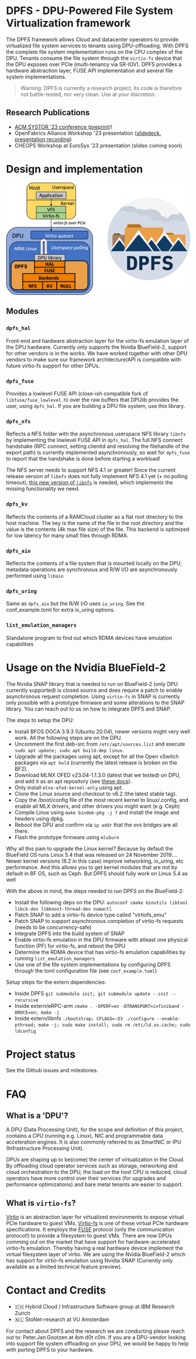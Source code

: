 # DPFS - **D**PU-**P**owered **F**ile **S**ystem Virtualization framework
The DPFS framework allows Cloud and datacenter operators to provide virtualized file system services to tenants using DPU-offloading.
With DPFS the complete file system implementation runs on the CPU complex of the DPU. Tenants consume the file system through the `virtio-fs` device that the DPU exposes over PCIe (multi-tenancy via SR-IOV).
DPFS provides a hardware abstraction layer, FUSE API implementation and several file system implementations.

> Warning: DPFS is currently a research project, its code is therefore not battle-tested, nor very clean. Use at your discretion.

## Research Publications
* [ACM SYSTOR '23 conference (preprint)](DPFS_systor23_preprint.pdf)!
* OpenFabrics Alliance Workshop '23 presentation ([slidedeck](https://www.openfabrics.org/wp-content/uploads/2023-workshop/2023-workshop-presentations/day-3/303_PGootzen.pdf), [presentation recording](https://youtu.be/2cTxELxCG_g))
* CHEOPS Workshop at EuroSys '23 presentation (slides coming soon)


# Design and implementation
![DPU virtio-fs architecture diagram](arch.png "DPFS architecture diagram")
## Modules
### `dpfs_hal`
Front-end and hardware abstraction layer for the virtio-fs emulation layer of the DPU hardware. Currently only supports the Nvidia BlueField-2, support for other vendors is in the works.
We have worked together with other DPU vendors to make sure our framework architecture/API is compatible with future virtio-fs support for other DPUs.

### `dpfs_fuse`
Provides a lowlevel FUSE API (close-ish compatible fork of `libfuse/fuse_lowlevel.h`) over the raw buffers that DPUlib provides the user, using `dpfs_hal`. If you are building a DPU file system, use this library.

### `dpfs_nfs`
Reflects a NFS folder with the asynchronous userspace NFS library `libnfs` by implementing the lowlevel FUSE API in `dpfs_hal`. The full NFS connect handshake (RPC connect, setting clientid and resolving the filehandle of the export path) is currently implemented asynchronously, so wait for `dpfs_fuse` to report that the handshake is done before starting a workload!

The NFS server needs to support NFS 4.1 or greater!
Since the current release version of `libnfs` does not fully implement NFS 4.1 yet (+ no polling timeout), [this new version of `libnfs`](https://github.com/sahlberg/libnfs/commit/7e91d041c74ee33f48fc81465aa97d6610772890) is needed, which implements the missing functionality we need.

### `dpfs_kv`
Reflects the contents of a RAMCloud cluster as a flat root directory to the host machine. The key is the name of the file in the root directory and the value is the contents (4k max file size) of the file. This backend is optimized for low latency for many small files through RDMA.

### `dpfs_aio`
Reflects the contents of a file system that is mounted locally on the DPU, metadata operations are synchronous and R/W I/O are asynchronously performed using `libaio`

### `dpfs_uring`
Same as `dpfs_aio` but the R/W I/O uses `io_uring`. See the conf_example.toml for extra io_uring options.

### `list_emulation_managers`
Standalone program to find out which RDMA devices have emulation capabilities

# Usage on the Nvidia BlueField-2
The Nvidia SNAP library that is needed to run on BlueField-2 (only DPU currently supported) is closed source and does require a patch to enable asynchronous request completion.
Using `virtio-fs` in SNAP is currently only possible with a prototype firmware and some alterations to the SNAP library. You can reach out to us on how to integrate DPFS and SNAP.

The steps to setup the DPU:
* Install BFOS DOCA 3.9.3 (Ubuntu 20.04), newer versions might very well work. All the following steps are on the DPU.
* Uncomment the first deb-src from `/etc/apt/sources.list` and execute `sudo apt update; sudo apt build-dep linux`.
* Upgrade all the packages using apt, except for all the Open vSwitch packages via `apt hold` (currently the latest release is broken on the BF2).
* Download MLNX OFED v23.04-1.1.3.0 (latest that we tested) on DPU, and add it as an apt repository (see [these docs](https://docs.nvidia.com/networking/display/MLNXOFEDv23041130/Installing+MLNX_OFED)).
* Only install `mlnx-ofed-kernel-only` using apt.
* Clone the Linux source and checkout to v6.2 (the latest stable tag).
* Copy the /boot/config file of the most recent kernel to linux/.config, and enable all MLX drivers, and other drivers you might want (e.g. Ceph)
* Compile Linux using `make bindeb-pkg -j 7` and install the image and headers using dpkg.
* Reboot the DPU and confirm via `ip addr` that the ovs bridges are all there.
* Flash the prototype firmware using `mlxburn`

Why all this pain to upgrade the Linux kernel? Because by default the BlueField OS runs Linux 5.4 that was released on 24 November 2019.... Newer kernel versions (6.2 in this case) improve networking, io_uring, etc performance. And this allows you to get kernel modules that are not by default in BF OS, such as Ceph. But DPFS should fully work on Linux 5.4 as well

With the above in mind, the steps needed to run DPFS on the BlueField-2:
* Install the following deps on the DPU: `autoconf cmake binutils libtool libck-dev libboost-thread-dev numactl`
* Patch SNAP to add a virtio-fs device type called "virtiofs_emu"
* Patch SNAP to support asynchronous completion of virtio-fs requests (needs to be concurrency-safe)
* Integrate DPFS into the build system of SNAP
* Enable virtio-fs emulation in the DPU firmware with atleast one physical function (PF) for virtio-fs, and reboot the DPU
* Determine the RDMA device that has virtio-fs emulation capabilities by running `list_emulation_managers`
* Use one of the file system implementations by configuring DPFS through the toml configuration file (see `conf_example.toml`)

Setup steps for the extern dependencies:
* Inside DPFS `git submodule init; git submodule update --init --recursive`
* Inside extern/eRPC-arm `cmake . -DPERF=on -DTRANSPORT=infiniband -DROCE=on; make -j`
* Inside extern/libnfs `./bootstrap; CFLAGS=-O3 ./configure --enable-pthread; make -j; sudo make install; sudo rm /etc/ld.so.cache; sudo ldconfig`

# Project status
See the Github issues and milestones.

# FAQ
## What is a 'DPU'?
A DPU (Data Processing Unit), for the scope and definition of this project, contains a CPU (running e.g. Linux), NIC and programmable data acceleration engines. It is also commonly referred to as SmartNIC or IPU (Infrastructure Processing Unit).

DPUs are shaping up to be(come) the center of virtualization in the Cloud. By offloading cloud operator services such as storage, networking and cloud orchestration to the DPU,
the load on the host CPU is reduced, cloud operators have more control over their services (for upgrades and performance optimizations) and bare metal tenants are easier to support.

## What is `virtio-fs`?
[Virtio](https://developer.ibm.com/articles/l-virtio) is an abstraction layer for virtualized environments to expose virtual PCIe hardware to guest VMs.
[Virtio-fs](https://www.kernel.org/doc/html/latest/filesystems/virtiofs.html) is one of these virtual PCIe hardware specifications.
It employs the [FUSE](https://www.kernel.org/doc/html/latest/filesystems/fuse.html) protocol (only the communication protocol!) to provide a filesystem to guest VMs.
There are now DPUs comming out on the market that have support for hardware-accelerated virtio-fs emulation. Thereby having a real hardware device implement the virtual filesystem layer of virtio.
We are using the Nvidia BlueField-2 which has support for virtio-fs emulation using Nvidia SNAP (Currently only available as a limited technical feature preview).

# Contact and Credits
* :switzerland: Hybrid Cloud / Infrastructure Software group at IBM Research Zurich
* :netherlands: StoNet-research at VU Amsterdam

For contact about DPFS and the research we are conducting please reach out to: Peter.Jan.Gootzen at ibm d0t c0m. If you are a DPU-vendor looking into support file system offloading on your DPU, we would be happy to help with porting DPFS to your hardware.

